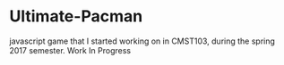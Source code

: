 # Ultimate-Pacman
javascript game that I started working on in CMST103, during the spring 2017 semester.
Work In Progress
